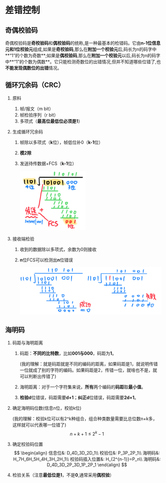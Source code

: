 # 差错控制

## 奇偶校验码

奇偶校验码是**奇校验码**和**偶校验码**的统称,是一种最基本的检错码。它由**n-1位信息元和1位校验元**组成,如果是**奇校验码**,那么在**附加一个校验元**后,码长为n的码字中**“1”的个数为奇数**;如果是**偶校验码**,那么在**附加一个校验元**以后,码长为n的码字中**“1”的个数为偶数**。它只能检测奇数位的出错情况,但并不知道哪些位错了,也**不能发现偶数位的出错**情况。

## 循环冗余码（CRC）

1. 原料
   1. 帧/报文（m bit）
   2. 帧检验序列（r bit）
   3. 多项式（**最高位最低位必须是1**）
   
2. 生成循环冗余码
   1. 帧除以多项式（**k**位），帧低位补0（**k-1**位）
   
   2. **模2除**
   
   3. 发送待传数据+FCS（**k-1**位）
   
      <img src="resources/图片1.png" alt="图片1" style="zoom:50%;" />

3. 接收端检验

   1. 收到的数据除以多项式，余数为0则接收

   2. **n**位FCS可以检测出**n**位错误

      <img src="resources/图片2.png" alt="图片2" style="zoom:67%;" />

## 海明码

1. 码距与海明距离

   1. 码距：**不同的⽐特数**，⽐如**001与000**，码距为**1**。

      (我的理解：就是码距就是不同的编码的距离，如果码距是1，就说明传错⼀位就成了别的字符的编码。如果码距是2，传错⼀位，就啥也不是，就可以判断出传错了)

   2. 海明距离：对于⼀个字符集来说，**所有**两个编码的**码距**取**最⼩值**。

   3. **检验d**位错误，码距需要**d+1**；**纠正d**位错误，码距需要**2d+1**。

2. 确定海明码位数(信息n位，校验k位)

   (我的理解：校验k位可以有2^k种组合，组合种类数量需要⽐总位数n+k多，这样就可以代表哪⼀位错了)
   $$
   n+k+1≤2^k-1
   $$
   

3. 确定校验码位置
   $$
   \begin{align}
   信息位&: D_4D_3D_2D_1\\
   校验位&: P_3P_2P_1\\
   海明码&: H_7H_6H_5H_4H_3H_2H_1\\
   校验码插入位置&: H_{2^{n-1}}=P_n\\
   海明码&: D_4D_3D_2P_3D_1P_2P_1
   \end{align}
   $$
   

4. 检验关系（注意**最低位是1**，不是**0**,通常采⽤**偶校验**）